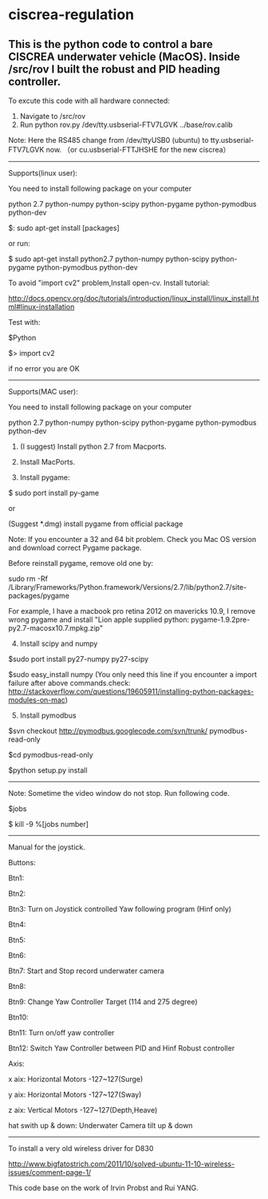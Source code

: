 ciscrea-regulation
======================

This is the python code to control a bare CISCREA underwater vehicle (MacOS). Inside /src/rov I built the robust and PID heading controller.
-----------------------------------------------------------

To excute this code with all hardware connected:

1. Navigate to /src/rov
2. Run python rov.py /dev/tty.usbserial-FTV7LGVK ../base/rov.calib 

Note: Here the RS485 change from /dev/ttyUSB0 (ubuntu) to tty.usbserial-FTV7LGVK now. （or cu.usbserial-FTTJHSHE for the new ciscrea）


-----------------------------------------------------------
Supports(linux user):

You need to install following package on your computer

python 2.7
python-numpy
python-scipy
python-pygame
python-pymodbus
python-dev

$: sudo apt-get install [packages]

or run:

$ sudo apt-get install python2.7 python-numpy python-scipy python-pygame python-pymodbus python-dev

To avoid "import cv2" problem,Install open-cv.
Install tutorial:

http://docs.opencv.org/doc/tutorials/introduction/linux_install/linux_install.html#linux-installation

Test with:

$Python

$> import cv2

if no error you are OK

-----------------------------------------------------------
Supports(MAC user):

You need to install following package on your computer

python 2.7 
python-numpy 
python-scipy 
python-pygame 
python-pymodbus
python-dev

1. (I suggest) Install python 2.7 from Macports.

2. Install MacPorts.

3. Install pygame:

$ sudo port install py-game

or 

(Suggest *.dmg) install pygame from official package

Note: If you encounter a 32 and 64 bit problem. Check you Mac OS version and download correct Pygame package.

Before reinstall pygame, remove old one by:

sudo rm -Rf /Library/Frameworks/Python.framework/Versions/2.7/lib/python2.7/site-packages/pygame

For example, I have a macbook pro retina 2012 on mavericks 10.9, I remove wrong pygame and install "Lion apple supplied python: pygame-1.9.2pre-py2.7-macosx10.7.mpkg.zip" 

4. Install scipy and numpy

$sudo port install py27-numpy py27-scipy

$sudo easy_install numpy (You only need this line if you encounter a import failure after above commands.check: http://stackoverflow.com/questions/19605911/installing-python-packages-modules-on-mac)

5. Install pymodbus

$svn checkout http://pymodbus.googlecode.com/svn/trunk/ pymodbus-read-only

$cd pymodbus-read-only

$python setup.py install

-----------------------------------------------------------

Note: Sometime the video window do not stop. Run following code.

$jobs

$ kill -9 %[jobs number]

-----------------------------------------------------------

Manual for the joystick.

Buttons:

Btn1:

Btn2:

Btn3: Turn on Joystick controlled Yaw following program (Hinf only)

Btn4:

Btn5:

Btn6:

Btn7: Start and Stop record underwater camera

Btn8:

Btn9: Change Yaw Controller Target (114 and 275 degree)

Btn10:

Btn11: Turn on/off yaw controller

Btn12: Switch Yaw Controller between PID and Hinf Robust controller

Axis:

x aix: Horizontal Motors -127~127(Surge)

y aix: Horizontal Motors -127~127(Sway)

z aix: Vertical Motors -127~127(Depth,Heave)

hat swith up & down: Underwater Camera tilt up & down

-----------------------------------------------------------

To install a very old wireless driver for D830 

http://www.bigfatostrich.com/2011/10/solved-ubuntu-11-10-wireless-issues/comment-page-1/

This code base on the work of Irvin Probst and Rui YANG.
